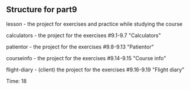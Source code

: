 ## Structure for part9

lesson - the project for exercises and practice while studying the course

calculators - the project for the exercises #9.1-9.7 "Calculators"

patientor - the project for the exercises #9.8-9.13 "Patientor"

courseinfo - the project for the exercises #9.14-9.15 "Course info"

flight-diary - (client) the project for the exercises #9.16-9.19 "Flight diary"

Time: 18
